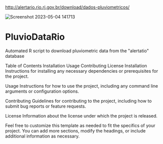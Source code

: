 



http://alertario.rio.rj.gov.br/download/dados-pluviometricos/


![Screenshot 2023-05-04 141713](https://user-images.githubusercontent.com/16205334/236201369-08d1803f-b7e8-4f8d-ab3a-d25616ce1c78.png)


# PluvioDataRio
Automated R script to download pluviometric data from the "alertatio" database

Table of Contents
Installation
Usage
Contributing
License
Installation
Instructions for installing any necessary dependencies or prerequisites for the project.

Usage
Instructions for how to use the project, including any command line arguments or configuration options.

Contributing
Guidelines for contributing to the project, including how to submit bug reports or feature requests.

License
Information about the license under which the project is released.

Feel free to customize this template as needed to fit the specifics of your project. You can add more sections, modify the headings, or include additional information as necessary.
